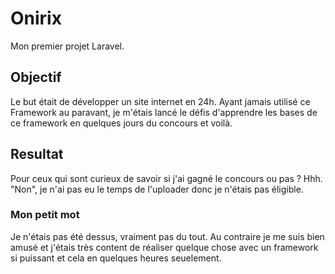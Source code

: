 # Onirix
Mon premier projet Laravel.

## Objectif
Le but était de développer un site internet en 24h. Ayant jamais utilisé ce Framework au paravant, je m'étais lancé le défis d'apprendre les bases de ce framework en quelques jours du concours et voilà.

## Resultat
Pour ceux qui sont curieux de savoir si j'ai gagné le concours ou pas ? Hhh.
"Non", je n'ai pas eu le temps de l'uploader donc je n'étais pas éligible.

### Mon petit mot
Je n'étais pas été dessus, vraiment pas du tout. Au contraire je me suis bien amusé et j'étais très content de réaliser quelque chose avec un framework si puissant et cela en quelques heures seuelement.
